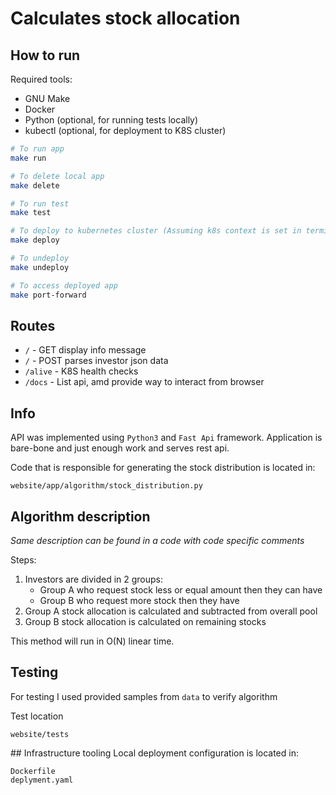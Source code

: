 # Calculates stock allocation

## How to run

Required tools:
* GNU Make
* Docker
* Python (optional, for running tests locally)
* kubectl (optional, for deployment to K8S cluster)

```sh
# To run app
make run
```

```sh
# To delete local app
make delete
```

```sh
# To run test
make test
```

```sh
# To deploy to kubernetes cluster (Assuming k8s context is set in terminal)
make deploy
```


```sh
# To undeploy
make undeploy
```


```sh
# To access deployed app
make port-forward
```

## Routes

* `/` - GET display info message
* `/` - POST parses investor json data
* `/alive` - K8S health checks
* `/docs` - List api, amd provide way to interact from browser

## Info

API was implemented using `Python3` and `Fast Api` framework.
Application is bare-bone and just enough work and serves rest api.

Code that is responsible for generating the stock distribution is located in:


```
website/app/algorithm/stock_distribution.py
```

## Algorithm description

*Same description can be found in a code with code specific comments*

Steps:

1. Investors are divided in 2 groups:
    * Group A who request stock less or equal amount then they can have
    * Group B who request more stock then they have
2. Group A stock allocation is calculated and subtracted from overall pool
3. Group B stock allocation is calculated on remaining stocks

This method will run in O(N) linear time.

## Testing

For testing I used provided samples from `data` to verify algorithm

Test location
```
website/tests
```

## Infrastructure tooling
Local deployment configuration is located in:

```
Dockerfile
deplyment.yaml
```